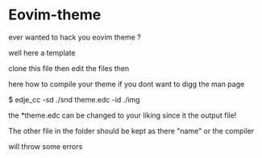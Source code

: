 # Eovim-theme
ever wanted to hack you eovim theme ?

   well here a template
	 
clone this file then edit the files then

here how to compile your theme if you dont want to digg the man page

$ edje_cc -sd ./snd theme.edc -id ./img

the *theme.edc can be changed to your liking since it the output file!

The other file in the folder should be kept as there "name" or the compiler 

will throw some errors 
